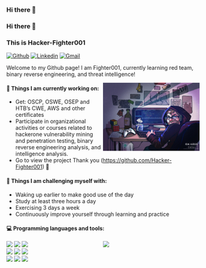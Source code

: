 ### Hi there 👋

### Hi there 👋 
### This is Hacker-Fighter001

[![Github](https://img.shields.io/badge/-Github-000?style=flat&logo=Github&logoColor=white)](https://github.com/Hacker-Fighter001)
[![Linkedin](https://img.shields.io/badge/-LinkedIn-blue?style=flat&logo=Linkedin&logoColor=white)](https://www.linkedin.com/in/froldanzafra/)
[![Gmail](https://img.shields.io/badge/-Gmail-c14438?style=flat&logo=Gmail&logoColor=white)](mailto:chenzhixin1314920@gmail.com)

Welcome to my Github page! I am Fighter001, currently learning red team, binary reverse engineering, and threat intelligence!  

<img align="right" alt="img" src="https://github.com/FernandoRoldan93/FernandoRoldan93/blob/master/cover_image.jpg" width="50%" height="auto" />


#### 🌱 Things I am currently working on: 
- Get: OSCP, OSWE, OSEP and HTB’s CWE, AWS and other certificates  
- Participate in organizational activities or courses related to hackerone vulnerability mining
  and penetration testing, binary reverse engineering analysis, and intelligence analysis. 
- Go to view the project Thank you (https://github.com/Hacker-Fighter001) 🚀 

#### :muscle: Things I am challenging myself with:
- Waking up earlier to make good use of the day
- Study at least three hours a day
- Exercising 3 days a week
- Continuously improve yourself through learning and practice

#### :computer: Programming languages and tools: 
<p>
	<img width="50%" align="right" src="https://github-readme-stats.vercel.app/api?username=Hacker-Fighter001&show_icons=true&theme=radical" />

<code><img width="10%" src="https://www.vectorlogo.zone/logos/java/java-ar21.svg"></code>
<code><img width="10%" src="https://www.vectorlogo.zone/logos/python/python-ar21.svg"></code>
<code><img width="8%" src="https://www.vectorlogo.zone/logos/r-project/r-project-icon.svg"></code>
<br />
<code><img width="10%" src="https://www.vectorlogo.zone/logos/pocoo_flask/pocoo_flask-ar21.svg"></code>
<code><img width="10%" src="https://www.vectorlogo.zone/logos/mysql/mysql-ar21.svg"></code>
<code><img width="10%" src="https://www.vectorlogo.zone/logos/mongodb/mongodb-ar21.svg"></code>
<br />
<code><img width="10%" src="https://www.vectorlogo.zone/logos/apache_spark/apache_spark-ar21.svg"></code>
<code><img width="10%" src="https://www.vectorlogo.zone/logos/apache_hadoop/apache_hadoop-ar21.svg"></code>
<code><img width="10%" src="https://www.vectorlogo.zone/logos/git-scm/git-scm-ar21.svg"></code>
</p>
